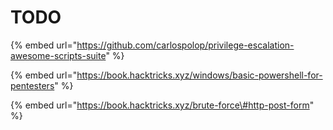 # TODO

{% embed url="https://github.com/carlospolop/privilege-escalation-awesome-scripts-suite" %}

{% embed url="https://book.hacktricks.xyz/windows/basic-powershell-for-pentesters" %}

{% embed url="https://book.hacktricks.xyz/brute-force\#http-post-form" %}



